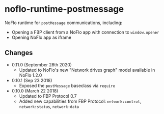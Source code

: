 # noflo-runtime-postmessage

NoFlo runtime for `postMessage` communications, including:

* Opening a FBP client from a NoFlo app with connection to `window.opener`
* Opening NoFlo app as iframe

## Changes

* 0.11.0 (September 28th 2020)
  - Updated to NoFlo's new "Network drives graph" model available in NoFlo 1.2.0
* 0.10.1 (Sep 23 2018)
  - Exposed the `postMessage` baseclass via `require`
* 0.10.0 (March 22 2018)
  - Updated to FBP Protocol 0.7
  - Added new capabilities from FBP Protocol: `network:control`, `network:status`, `network:data`
